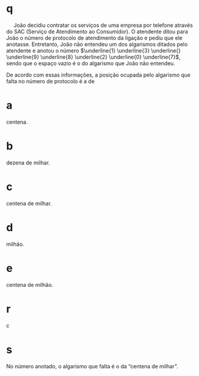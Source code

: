 # q
     João decidiu contratar os serviços de uma empresa por telefone através do SAC (Serviço de Atendimento ao Consumidor). O atendente ditou para João o número de protocolo de atendimento da ligação e pediu que ele anotasse. Entretanto, João não entendeu um dos algarismos ditados pelo atendente e anotou o número $\underline{1} \underline{3} \underline{} \underline{9} \underline{8} \underline{2} \underline{0} \underline{7}$, sendo que o espaço vazio é o do algarismo que João não entendeu.

De acordo com essas informações, a posição ocupada pelo algarismo que falta no número de protocolo é a de

# a
centena.

# b
dezena de milhar.

# c
centena de milhar.

# d
milhão.

# e
centena de milhão.

# r
c

# s
No número anotado, o algarismo que falta é o da “centena de milhar”.
